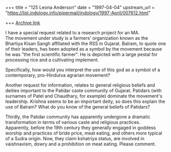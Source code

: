 +++
title = "125 Leona Anderson"
date = "1997-04-04"
upstream_url = "https://list.indology.info/pipermail/indology/1997-April/007612.html"

+++
[Archive link](https://list.indology.info/pipermail/indology/1997-April/007612.html)

I have a special request related to a research project for an MA.  
The movement under study is a farmers' organization known as the 
Bhartiya Kisan Sangh affiliated with the RSS in Gujarat.  Balram, 
to quote one of their leaders, has been adopted as a symbol by the 
movement because he was "the first scientific farmer".  He is 
depicted with a large pestal for processing rice and a cultivating 
implement.

Specifically, how would you interpret the use of this god as a 
symbol of a contemporary, pro-Hindutva agrarian movement?

Another request for information, relates to general religious 
beliefs and deities important to the Patidar caste community of 
Gujarat.  Patidars (with surnames of Patel and Chaudhary, for 
example) dominate the movement's leadership.  Krishna seems to be 
an important deity, so does this explain the use of Balram?   What 
do you know of the general beliefs of Patidars?

Thirdly, the Patidar community has apparently undergone a dramatic 
transformation in terms of various caste and religious practices.  
Apparently, before the 19th century they generally engaged in 
goddess worship and practices of bride price, meat eating, and 
others more typical of a Sudra origin.  Now, they claim kshatriya 
status, are involved in vaishnavism, dowry and a prohibition on 
meat eating.  Please comment. 






